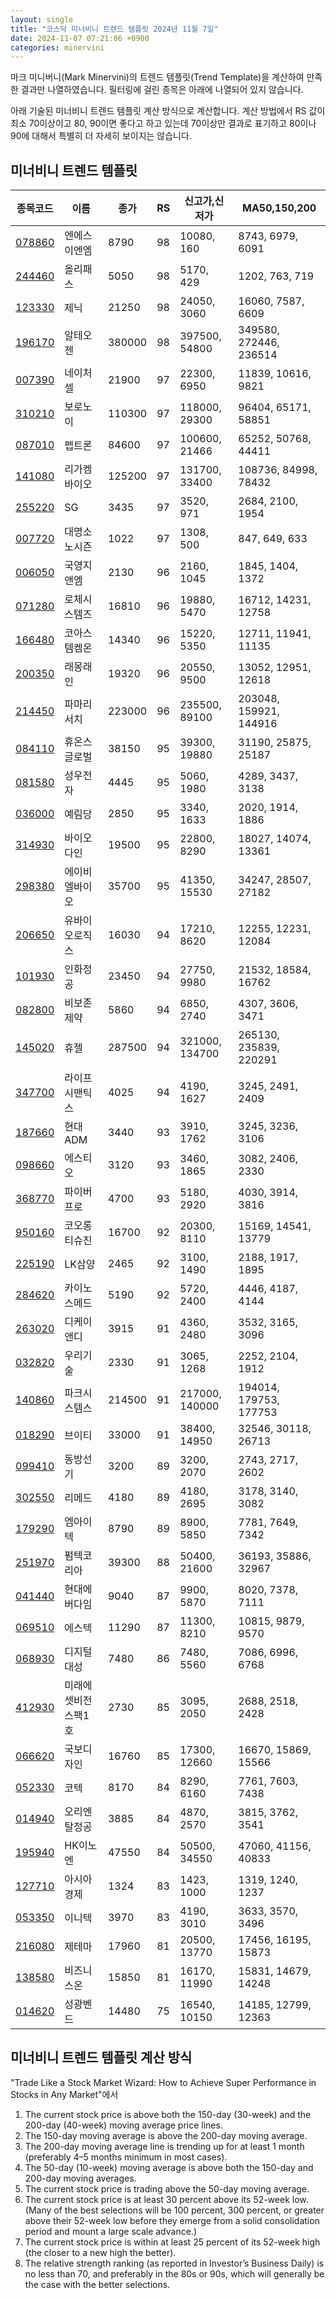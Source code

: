 ```yaml
---
layout: single
title: "코스닥 미너비니 트렌드 템플릿 2024년 11월 7일"
date: 2024-11-07 07:21:06 +0900
categories: minervini
---
```

마크 미니버니(Mark Minervini)의 트렌드 템플릿(Trend Template)을 계산하여 만족한 결과만 나열하였습니다. 필터링에 걸린 종목은 아래에 나열되어 있지 않습니다.

아래 기술된 미너비니 트렌드 템플릿 계산 방식으로 계산합니다. 계산 방법에서 RS 값이 최소 70이상이고 80, 90이면 좋다고 하고 있는데 70이상만 결과로 표기하고 80이나 90에 대해서 특별히 더 자세히 보이지는 않습니다.

## 미너비니 트렌드 템플릿

|종목코드|이름|종가|RS|신고가,신저가|MA50,150,200|
|------|---|---|--|---------|------------|
|[078860](https://finance.daum.net/quotes/A078860)|엔에스이엔엠|8790|98|10080, 160|8743, 6979, 6091|
|[244460](https://finance.daum.net/quotes/A244460)|올리패스|5050|98|5170, 429|1202, 763, 719|
|[123330](https://finance.daum.net/quotes/A123330)|제닉|21250|98|24050, 3060|16060, 7587, 6609|
|[196170](https://finance.daum.net/quotes/A196170)|알테오젠|380000|98|397500, 54800|349580, 272446, 236514|
|[007390](https://finance.daum.net/quotes/A007390)|네이처셀|21900|97|22300, 6950|11839, 10616, 9821|
|[310210](https://finance.daum.net/quotes/A310210)|보로노이|110300|97|118000, 29300|96404, 65171, 58851|
|[087010](https://finance.daum.net/quotes/A087010)|펩트론|84600|97|100600, 21466|65252, 50768, 44411|
|[141080](https://finance.daum.net/quotes/A141080)|리가켐바이오|125200|97|131700, 33400|108736, 84998, 78432|
|[255220](https://finance.daum.net/quotes/A255220)|SG|3435|97|3520, 971|2684, 2100, 1954|
|[007720](https://finance.daum.net/quotes/A007720)|대명소노시즌|1022|97|1308, 500|847, 649, 633|
|[006050](https://finance.daum.net/quotes/A006050)|국영지앤엠|2130|96|2160, 1045|1845, 1404, 1372|
|[071280](https://finance.daum.net/quotes/A071280)|로체시스템즈|16810|96|19880, 5470|16712, 14231, 12758|
|[166480](https://finance.daum.net/quotes/A166480)|코아스템켐온|14340|96|15220, 5350|12711, 11941, 11135|
|[200350](https://finance.daum.net/quotes/A200350)|래몽래인|19320|96|20550, 9500|13052, 12951, 12618|
|[214450](https://finance.daum.net/quotes/A214450)|파마리서치|223000|96|235500, 89100|203048, 159921, 144916|
|[084110](https://finance.daum.net/quotes/A084110)|휴온스글로벌|38150|95|39300, 19880|31190, 25875, 25187|
|[081580](https://finance.daum.net/quotes/A081580)|성우전자|4445|95|5060, 1980|4289, 3437, 3138|
|[036000](https://finance.daum.net/quotes/A036000)|예림당|2850|95|3340, 1633|2020, 1914, 1886|
|[314930](https://finance.daum.net/quotes/A314930)|바이오다인|19500|95|22800, 8290|18027, 14074, 13361|
|[298380](https://finance.daum.net/quotes/A298380)|에이비엘바이오|35700|95|41350, 15530|34247, 28507, 27182|
|[206650](https://finance.daum.net/quotes/A206650)|유바이오로직스|16030|94|17210, 8620|12255, 12231, 12084|
|[101930](https://finance.daum.net/quotes/A101930)|인화정공|23450|94|27750, 9980|21532, 18584, 16762|
|[082800](https://finance.daum.net/quotes/A082800)|비보존 제약|5860|94|6850, 2740|4307, 3606, 3471|
|[145020](https://finance.daum.net/quotes/A145020)|휴젤|287500|94|321000, 134700|265130, 235839, 220291|
|[347700](https://finance.daum.net/quotes/A347700)|라이프시맨틱스|4025|94|4190, 1627|3245, 2491, 2409|
|[187660](https://finance.daum.net/quotes/A187660)|현대ADM|3440|93|3910, 1762|3245, 3236, 3106|
|[098660](https://finance.daum.net/quotes/A098660)|에스티오|3120|93|3460, 1865|3082, 2406, 2330|
|[368770](https://finance.daum.net/quotes/A368770)|파이버프로|4700|93|5180, 2920|4030, 3914, 3816|
|[950160](https://finance.daum.net/quotes/A950160)|코오롱티슈진|16700|92|20300, 8110|15169, 14541, 13779|
|[225190](https://finance.daum.net/quotes/A225190)|LK삼양|2465|92|3100, 1490|2188, 1917, 1895|
|[284620](https://finance.daum.net/quotes/A284620)|카이노스메드|5190|92|5720, 2400|4446, 4187, 4144|
|[263020](https://finance.daum.net/quotes/A263020)|디케이앤디|3915|91|4360, 2480|3532, 3165, 3096|
|[032820](https://finance.daum.net/quotes/A032820)|우리기술|2330|91|3065, 1268|2252, 2104, 1912|
|[140860](https://finance.daum.net/quotes/A140860)|파크시스템스|214500|91|217000, 140000|194014, 179753, 177753|
|[018290](https://finance.daum.net/quotes/A018290)|브이티|33000|91|38400, 14950|32546, 30118, 26713|
|[099410](https://finance.daum.net/quotes/A099410)|동방선기|3200|89|3200, 2070|2743, 2717, 2602|
|[302550](https://finance.daum.net/quotes/A302550)|리메드|4180|89|4180, 2695|3178, 3140, 3082|
|[179290](https://finance.daum.net/quotes/A179290)|엠아이텍|8790|89|8900, 5850|7781, 7649, 7342|
|[251970](https://finance.daum.net/quotes/A251970)|펌텍코리아|39300|88|50400, 21600|36193, 35886, 32967|
|[041440](https://finance.daum.net/quotes/A041440)|현대에버다임|9040|87|9900, 5870|8020, 7378, 7111|
|[069510](https://finance.daum.net/quotes/A069510)|에스텍|11290|87|11300, 8210|10815, 9879, 9570|
|[068930](https://finance.daum.net/quotes/A068930)|디지털대성|7480|86|7480, 5560|7086, 6996, 6768|
|[412930](https://finance.daum.net/quotes/A412930)|미래에셋비전스팩1호|2730|85|3095, 2050|2688, 2518, 2428|
|[066620](https://finance.daum.net/quotes/A066620)|국보디자인|16760|85|17300, 12660|16670, 15869, 15566|
|[052330](https://finance.daum.net/quotes/A052330)|코텍|8170|84|8290, 6160|7761, 7603, 7438|
|[014940](https://finance.daum.net/quotes/A014940)|오리엔탈정공|3885|84|4870, 2570|3815, 3762, 3541|
|[195940](https://finance.daum.net/quotes/A195940)|HK이노엔|47550|84|50500, 34550|47060, 41156, 40833|
|[127710](https://finance.daum.net/quotes/A127710)|아시아경제|1324|83|1423, 1000|1319, 1240, 1237|
|[053350](https://finance.daum.net/quotes/A053350)|이니텍|3970|83|4190, 3010|3633, 3570, 3496|
|[216080](https://finance.daum.net/quotes/A216080)|제테마|17960|81|20500, 13770|17456, 16195, 15873|
|[138580](https://finance.daum.net/quotes/A138580)|비즈니스온|15850|81|16170, 11990|15831, 14679, 14248|
|[014620](https://finance.daum.net/quotes/A014620)|성광벤드|14480|75|16540, 10150|14185, 12799, 12363|

## 미너비니 트렌드 템플릿 계산 방식

"Trade Like a Stock Market Wizard: How to Achieve Super Performance in Stocks in Any Market"에서

 1. The current stock price is above both the 150-day (30-week) and the 200-day (40-week) moving average price lines.
 1. The 150-day moving average is above the 200-day moving average.
 1. The 200-day moving average line is trending up for at least 1 month (preferably 4–5 months minimum in most cases).
 1. The 50-day (10-week) moving average is above both the 150-day and 200-day moving averages.
 1. The current stock price is trading above the 50-day moving average.
 1. The current stock price is at least 30 percent above its 52-week low. (Many of the best selections will be 100 percent, 300 percent, or greater above their 52-week low before they emerge from a solid consolidation period and mount a large scale advance.)
 1. The current stock price is within at least 25 percent of its 52-week high (the closer to a new high the better).
 1. The relative strength ranking (as reported in Investor’s Business Daily) is no less than 70, and preferably in the 80s or 90s, which will generally be the case with the better selections.

